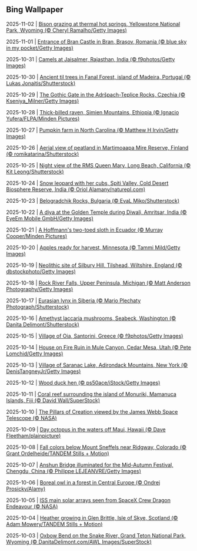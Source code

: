 ## Bing Wallpaper
2025-11-02 | [Bison grazing at thermal hot springs, Yellowstone National Park, Wyoming (© Cheryl Ramalho/Getty Images)](./wallpaper/2025-11-02.jpg) 

2025-11-01 | [Entrance of Bran Castle in Bran, Brașov, Romania (© blue sky in my pocket/Getty Images)](./wallpaper/2025-11-01.jpg) 

2025-10-31 | [Camels at Jaisalmer, Rajasthan, India (© f9photos/Getty Images)](./wallpaper/2025-10-31.jpg) 

2025-10-30 | [Ancient til trees in Fanal Forest, island of Madeira, Portugal (© Lukas Jonaitis/Shutterstock)](./wallpaper/2025-10-30.jpg) 

2025-10-29 | [The Gothic Gate in the Adršpach-Teplice Rocks, Czechia (© Kseniya_Milner/Getty Images)](./wallpaper/2025-10-29.jpg) 

2025-10-28 | [Thick-billed raven, Simien Mountains, Ethiopia (© Ignacio Yufera/FLPA/Minden Pictures)](./wallpaper/2025-10-28.jpg) 

2025-10-27 | [Pumpkin farm in North Carolina (© Matthew H Irvin/Getty Images)](./wallpaper/2025-10-27.jpg) 

2025-10-26 | [Aerial view of peatland in Martimoaapa Mire Reserve, Finland (© romikatarina/Shutterstock)](./wallpaper/2025-10-26.jpg) 

2025-10-25 | [Night view of the RMS Queen Mary, Long Beach, California (© Kit Leong/Shutterstock)](./wallpaper/2025-10-25.jpg) 

2025-10-24 | [Snow leopard with her cubs, Spiti Valley, Cold Desert Biosphere Reserve, India (© Oriol Alamany/naturepl.com)](./wallpaper/2025-10-24.jpg) 

2025-10-23 | [Belogradchik Rocks, Bulgaria (© EvaL Miko/Shutterstock)](./wallpaper/2025-10-23.jpg) 

2025-10-22 | [A diya at the Golden Temple during Diwali, Amritsar, India (© EyeEm Mobile GmbH/Getty Images)](./wallpaper/2025-10-22.jpg) 

2025-10-21 | [A Hoffmann's two-toed sloth in Ecuador (© Murray Cooper/Minden Pictures)](./wallpaper/2025-10-21.jpg) 

2025-10-20 | [Apples ready for harvest, Minnesota (© Tammi Mild/Getty Images)](./wallpaper/2025-10-20.jpg) 

2025-10-19 | [Neolithic site of Silbury Hill, Tilshead, Wiltshire, England (© dbstockphoto/Getty Images)](./wallpaper/2025-10-19.jpg) 

2025-10-18 | [Rock River Falls, Upper Peninsula, Michigan (© Matt Anderson Photography/Getty Images)](./wallpaper/2025-10-18.jpg) 

2025-10-17 | [Eurasian lynx in Siberia (© Mario Plechaty Photograph/Shutterstock)](./wallpaper/2025-10-17.jpg) 

2025-10-16 | [Amethyst laccaria mushrooms, Seabeck, Washington (© Danita Delimont/Shutterstock)](./wallpaper/2025-10-16.jpg) 

2025-10-15 | [Village of Oia, Santorini, Greece (© f9photos/Getty Images)](./wallpaper/2025-10-15.jpg) 

2025-10-14 | [House on Fire Ruin in Mule Canyon, Cedar Mesa, Utah (© Pete Lomchid/Getty Images)](./wallpaper/2025-10-14.jpg) 

2025-10-13 | [Village of Saranac Lake, Adirondack Mountains, New York (© DenisTangneyJr/Getty Images)](./wallpaper/2025-10-13.jpg) 

2025-10-12 | [Wood duck hen (© ps50ace/iStock/Getty Images)](./wallpaper/2025-10-12.jpg) 

2025-10-11 | [Coral reef surrounding the island of Monuriki, Mamanuca Islands, Fiji (© David Wall/SuperStock)](./wallpaper/2025-10-11.jpg) 

2025-10-10 | [The Pillars of Creation viewed by the James Webb Space Telescope (© NASA)](./wallpaper/2025-10-10.jpg) 

2025-10-09 | [Day octopus in the waters off Maui, Hawaii (© Dave Fleetham/plainpicture)](./wallpaper/2025-10-09.jpg) 

2025-10-08 | [Fall colors below Mount Sneffels near Ridgway, Colorado (© Grant Ordelheide/TANDEM Stills + Motion)](./wallpaper/2025-10-08.jpg) 

2025-10-07 | [Anshun Bridge illuminated for the Mid-Autumn Festival, Chengdu, China (© Philippe LEJEANVRE/Getty Images)](./wallpaper/2025-10-07.jpg) 

2025-10-06 | [Boreal owl in a forest in Central Europe (© Ondrej Prosicky/Alamy)](./wallpaper/2025-10-06.jpg) 

2025-10-05 | [ISS main solar arrays seen from SpaceX Crew Dragon Endeavour (© NASA)](./wallpaper/2025-10-05.jpg) 

2025-10-04 | [Heather growing in Glen Brittle, Isle of Skye, Scotland (© Adam Mowery/TANDEM Stills + Motion)](./wallpaper/2025-10-04.jpg) 

2025-10-03 | [Oxbow Bend on the Snake River, Grand Teton National Park, Wyoming (© DanitaDelimont.com/AWL Images/SuperStock)](./wallpaper/2025-10-03.jpg) 

